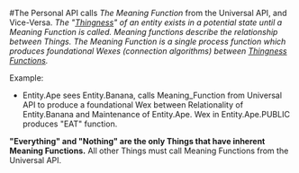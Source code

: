 #The Personal API calls *The Meaning Function* from the Universal API, and Vice-Versa.
*The "[Thingness](https://github.com/EarlyClues/UniversalFreeRealmsStandardProtocols/blob/master/ThingnessOfThings.md)" of an entity exists in a potential state until a Meaning Function is called.*
*Meaning functions describe the relationship between Things. The Meaning Function is a single process function which produces foundational Wexes (connection algorithms) between [Thingness Functions](https://github.com/EarlyClues/UniversalFreeRealmsStandardProtocols/blob/master/ThingnessFunctions.md).*

Example:

* Entity.Ape sees Entity.Banana, calls Meaning_Function from Universal API to produce a foundational Wex between Relationality of Entity.Banana and Maintenance of Entity.Ape. Wex in Entity.Ape.PUBLIC produces "EAT" function.

**"Everything" and "Nothing" are the only Things that have inherent Meaning Functions.** All other Things must call Meaning Functions from the Universal API.

